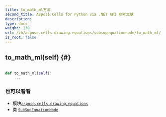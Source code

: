 ```yaml
---
title: to_math_ml方法
second_title: Aspose.Cells for Python via .NET API 参考文献
description:
type: docs
weight: 130
url: /zh/aspose.cells.drawing.equations/subsupequationnode/to_math_ml/
is_root: false
---
```

##  to_math_ml(self) {#}




```python

def to_math_ml(self):
    ...
```





### 也可以看看
* 模块[`aspose.cells.drawing.equations`](../../)
* 类 [`SubSupEquationNode`](/cells/python-net/zh/aspose.cells.drawing.equations/subsupequationnode)
